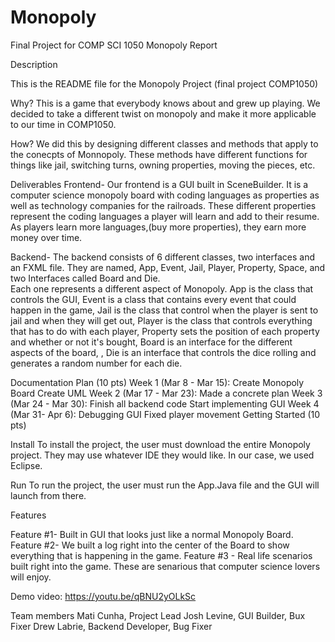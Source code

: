 # Monopoly
Final Project for COMP SCI 1050
Monopoly Report

Description

This is the README file for the Monopoly Project (final project COMP1050)

Why? 
This is a game that everybody knows about and grew up playing. 
We decided to take a different twist on monopoly and make it more applicable to our time in COMP1050. 

How? 
We did this by designing different classes and methods that apply to the conecpts of Monnopoly. 
These methods have different functions for things like jail, switching turns, owning properties, moving the pieces, etc. 

Deliverables 
Frontend- Our frontend is a GUI built in SceneBuilder. It is a computer science monopoly board with coding languages as properties as well 
as technology companies for the railroads. These different properties represent the coding languages a player will learn and add to their resume. 
As players learn more languages,(buy more properties), they earn more money over time. 

Backend- The backend consists of 6 different classes, two interfaces and an FXML file. They are named, App, Event, Jail, Player, Property, Space, and two Interfaces called Board and Die.  
Each one represents a different aspect of Monopoly. App is the class that controls the GUI, Event is a class that contains every event that could happen in the game,
Jail is the class that control when the player is sent to jail and when they will get out, Player is the class that controls everything that has to do with 
each player, Property sets the position of each property and whether or not it's bought, Board is an interface for the different aspects of the board, , 
Die is an interface that controls the dice rolling and generates a random number for each die. 

Documentation
Plan (10 pts)
Week 1 (Mar 8 - Mar 15):
Create Monopoly Board
Create UML
Week 2 (Mar 17 - Mar 23):
Made a concrete plan
Week 3 (Mar 24 - Mar 30):
Finish all backend code
Start implementing GUI
Week 4 (Mar 31- Apr 6):
Debugging GUI
Fixed player movement
Getting Started (10 pts)

Install
To install the project, the user must download the entire Monopoly project. They may use whatever IDE they would like. In our case, we 
used Eclipse. 

Run
To run the project, the user must run the App.Java file and the GUI will launch from there. 

Features

Feature #1- Built in GUI that looks just like a normal Monopoly Board.
Feature #2- We built a log right into the center of the Board to show everything that is happening in the game. 
Feature #3 - Real life scenarios built right into the game. These are senarious that computer science lovers will enjoy. 

Demo video: https://youtu.be/qBNU2yOLkSc


Team members 
Mati Cunha, Project Lead
Josh Levine, GUI Builder, Bux Fixer
Drew Labrie, Backend Developer, Bug Fixer
